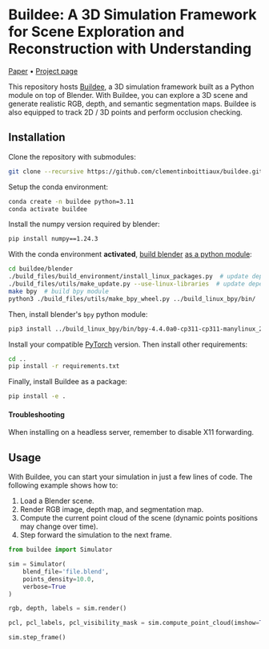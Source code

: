 # Buildee: A 3D Simulation Framework for Scene Exploration and Reconstruction with Understanding

[Paper](https://openreview.net/forum?id=1LmsiOaMTy) • [Project page](https://clementinboittiaux.github.io/buildee/)

This repository hosts [Buildee](https://openreview.net/forum?id=1LmsiOaMTy), a 3D simulation framework built as a
Python module on top of Blender. With Buildee, you can explore a 3D scene and generate realistic RGB, depth, and
semantic segmentation maps. Buildee is also equipped to track 2D / 3D points and perform occlusion checking.



## Installation

Clone the repository with submodules:
```bash
git clone --recursive https://github.com/clementinboittiaux/buildee.git
```

Setup the conda environment:
```bash
conda create -n buildee python=3.11
conda activate buildee
```

Install the numpy version required by blender:
```bash
pip install numpy==1.24.3
```

With the conda environment **activated**,
[build blender](https://developer.blender.org/docs/handbook/building_blender/linux/#__tabbed_2_2)
[as a python module](https://developer.blender.org/docs/handbook/building_blender/python_module/):
```bash
cd buildee/blender
./build_files/build_environment/install_linux_packages.py  # update dependencies
./build_files/utils/make_update.py --use-linux-libraries  # update dependencies
make bpy  # build bpy module
python3 ./build_files/utils/make_bpy_wheel.py ../build_linux_bpy/bin/  # create wheel
```

Then, install blender's `bpy` python module:
```bash
pip3 install ../build_linux_bpy/bin/bpy-4.4.0a0-cp311-cp311-manylinux_2_35_x86_64.whl
```

Install your compatible [PyTorch](https://pytorch.org/) version. Then install other requirements:
```bash
cd ..
pip install -r requirements.txt
```

Finally, install Buildee as a package:
```bash
pip install -e .
```

#### Troubleshooting
When installing on a headless server, remember to disable X11 forwarding.


## Usage

With Buildee, you can start your simulation in just a few lines of code. The following example shows how to:
1. Load a Blender scene.
2. Render RGB image, depth map, and segmentation map.
3. Compute the current point cloud of the scene (dynamic points positions may change over time).
4. Step forward the simulation to the next frame.

```py
from buildee import Simulator

sim = Simulator(
    blend_file='file.blend',
    points_density=10.0,
    verbose=True
)

rgb, depth, labels = sim.render()

pcl, pcl_labels, pcl_visibility_mask = sim.compute_point_cloud(imshow=True)

sim.step_frame()
```
